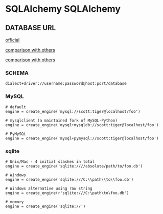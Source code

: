 
# SQLAlchemy SQLAlchemy

## DATABASE URL

[official](https://docs.sqlalchemy.org/en/14/core/engines.html#database-urls)

[comparison with others](https://medium.com/pragmatech/orm-for-python-b63cfbc39e7f)

[comparison with others](https://www.pythoncentral.io/sqlalchemy-vs-orms/)

### SCHEMA
```
dialect+driver://username:password@host:port/database
```

### MySQL
```
# default
engine = create_engine('mysql://scott:tiger@localhost/foo')

# mysqlclient (a maintained fork of MySQL-Python)
engine = create_engine('mysql+mysqldb://scott:tiger@localhost/foo')

# PyMySQL
engine = create_engine('mysql+pymysql://scott:tiger@localhost/foo')
```

### sqlite
```
# Unix/Mac - 4 initial slashes in total
engine = create_engine('sqlite:////absolute/path/to/foo.db')

# Windows
engine = create_engine('sqlite:///C:\\path\\to\\foo.db')

# Windows alternative using raw string
engine = create_engine(r'sqlite:///C:\path\to\foo.db')

# memory
engine = create_engine('sqlite://')
```
